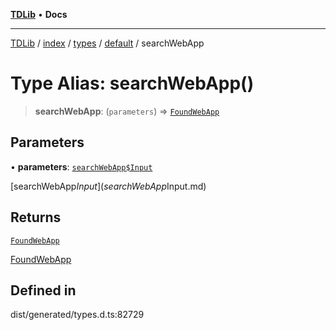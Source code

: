 [**TDLib**](../../../../../../README.md) • **Docs**

***

[TDLib](../../../../../../modules.md) / [index](../../../../../README.md) / [types](../../../README.md) / [default](../README.md) / searchWebApp

# Type Alias: searchWebApp()

> **searchWebApp**: (`parameters`) => [`FoundWebApp`](FoundWebApp.md)

## Parameters

• **parameters**: [`searchWebApp$Input`](searchWebApp$Input.md)

[searchWebApp$Input](searchWebApp$Input.md)

## Returns

[`FoundWebApp`](FoundWebApp.md)

[FoundWebApp](FoundWebApp.md)

## Defined in

dist/generated/types.d.ts:82729
